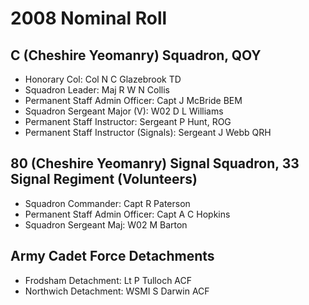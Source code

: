 # 2008 Nominal Roll

## C (Cheshire Yeomanry) Squadron, QOY

* Honorary Col: Col N C Glazebrook TD
* Squadron Leader: Maj R W N Collis
* Permanent Staff Admin Officer: Capt J McBride BEM
* Squadron Sergeant Major (V): W02 D L Williams
* Permanent Staff Instructor: Sergeant P Hunt, ROG
* Permanent Staff Instructor (Signals): Sergeant J Webb QRH

## 80 (Cheshire Yeomanry) Signal Squadron, 33 Signal Regiment (Volunteers)

* Squadron Commander: Capt R Paterson
* Permanent Staff Admin Officer: Capt A C Hopkins
* Squadron Sergeant Maj: W02 M Barton

## Army Cadet Force Detachments

* Frodsham Detachment: Lt P Tulloch ACF
* Northwich Detachment: WSMI S Darwin ACF
